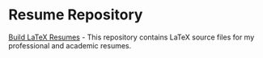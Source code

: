 # Resume Repository

[Build LaTeX Resumes](https://github.com/alphaNewrex/resume/actions/workflows/build-latex.yaml) - 
This repository contains LaTeX source files for my professional and academic resumes.
